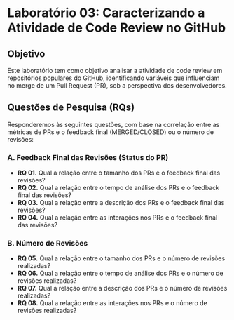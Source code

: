 # Laboratório 03: Caracterizando a Atividade de Code Review no GitHub

## Objetivo

Este laboratório tem como objetivo analisar a atividade de code review em repositórios populares do GitHub, identificando variáveis que influenciam no merge de um Pull Request (PR), sob a perspectiva dos desenvolvedores.

## Questões de Pesquisa (RQs)

Responderemos às seguintes questões, com base na correlação entre as métricas de PRs e o feedback final (MERGED/CLOSED) ou o número de revisões:

### A. Feedback Final das Revisões (Status do PR)
* **RQ 01.** Qual a relação entre o tamanho dos PRs e o feedback final das revisões?
* **RQ 02.** Qual a relação entre o tempo de análise dos PRs e o feedback final das revisões?
* **RQ 03.** Qual a relação entre a descrição dos PRs e o feedback final das revisões?
* **RQ 04.** Qual a relação entre as interações nos PRs e o feedback final das revisões?

### B. Número de Revisões
* **RQ 05.** Qual a relação entre o tamanho dos PRs e o número de revisões realizadas?
* **RQ 06.** Qual a relação entre o tempo de análise dos PRs e o número de revisões realizadas?
* **RQ 07.** Qual a relação entre a descrição dos PRs e o número de revisões realizadas?
* **RQ 08.** Qual a relação entre as interações nos PRs e o número de revisões realizadas?